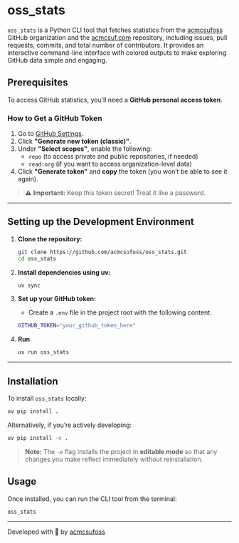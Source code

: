 # oss_stats

`oss_stats` is a Python CLI tool that fetches statistics from the [acmcsufoss](https://github.com/acmcsufoss) GitHub organization and the [acmcsuf.com](https://github.com/EthanThatOneKid/acmcsuf.com) repository, including issues, pull requests, commits, and total number of contributors. It provides an interactive command-line interface with colored outputs to make exploring GitHub data simple and engaging.

## Prerequisites

To access GitHub statistics, you’ll need a **GitHub personal access token**.

### **How to Get a GitHub Token**

1. Go to [GitHub Settings](https://github.com/settings/tokens).
2. Click **"Generate new token (classic)"**.
3. Under **"Select scopes"**, enable the following:
    - `repo` (to access private and public repositories, if needed)
    - `read:org` (if you want to access organization-level data)
4. Click **"Generate token"** and **copy** the token (you won’t be able to see it again).

> ⚠️ **Important:** Keep this token secret! Treat it like a password.

---

## Setting up the Development Environment

1. **Clone the repository:**

   ```bash
   git clone https://github.com/acmcsufoss/oss_stats.git
   cd oss_stats
   ```

2. **Install dependencies using uv:**

   ```bash
   uv sync
   ```

3. **Set up your GitHub token:**

   - Create a `.env` file in the project root with the following content:

   ```bash
   GITHUB_TOKEN="your_github_token_here"
   ```

4. **Run**
   ```bash
   uv run oss_stats
   ```

---

## Installation

To install `oss_stats` locally:

```bash
uv pip install .
```

Alternatively, if you’re actively developing:

```bash
uv pip install -e .
```

> **Note:** The `-e` flag installs the project in **editable mode** so that any changes you make reflect immediately without reinstallation.

## Usage

Once installed, you can run the CLI tool from the terminal:

```bash
oss_stats
```

---

Developed with 💚 by [acmcsufoss](https://github.com/acmcsufoss)
